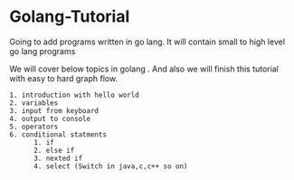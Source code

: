 # Golang-Tutorial
Going to add programs written in go lang. It will contain small to high level go lang programs

We will cover below topics in golang . And also we will finish this tutorial with easy to hard graph flow.

    1. introduction with hello world
    2. variables
    3. input from keyboard
    4. output to console
    5. operators
    6. conditional statments
          1. if
          2. else if
          3. nexted if
          4. select (Switch in java,c,c++ so on)
   

